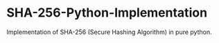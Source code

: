 # SHA-256-Python-Implementation
Implementation of SHA-256 (Secure Hashing Algorithm) in pure python.
